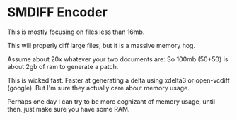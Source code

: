 # SMDIFF Encoder
This is mostly focusing on files less than 16mb.

This will properly diff large files, but it is a massive memory hog.

Assume about 20x whatever your two documents are: So 100mb (50+50) is about 2gb of ram to generate a patch.

This is wicked fast. Faster at generating a delta using xdelta3 or open-vcdiff (google). But I'm sure they actually care about memory usage.

Perhaps one day I can try to be more cognizant of memory usage, until then, just make sure you have some RAM.